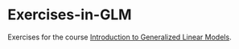 # Exercises-in-GLM
Exercises for the course [Introduction to Generalized Linear Models](ttps://www.uio.no/studier/emner/matnat/math/STK3100).
